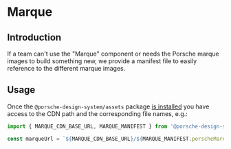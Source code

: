 # Marque

<TableOfContents></TableOfContents>

## Introduction
If a team can't use the "Marque" component or needs the Porsche marque images to build something new, we provide a manifest file to easily reference to the different marque images.

## Usage 
Once the `@porsche-design-system/assets` package [is installed](assets/introduction) you have access to the CDN path and the corresponding file names, e.g.:

```ts
import { MARQUE_CDN_BASE_URL, MARQUE_MANIFEST } from '@porsche-design-system/assets';

const marqueUrl = `${MARQUE_CDN_BASE_URL}/${MARQUE_MANIFEST.porscheMarqueTrademark.medium.1x}`;
```
